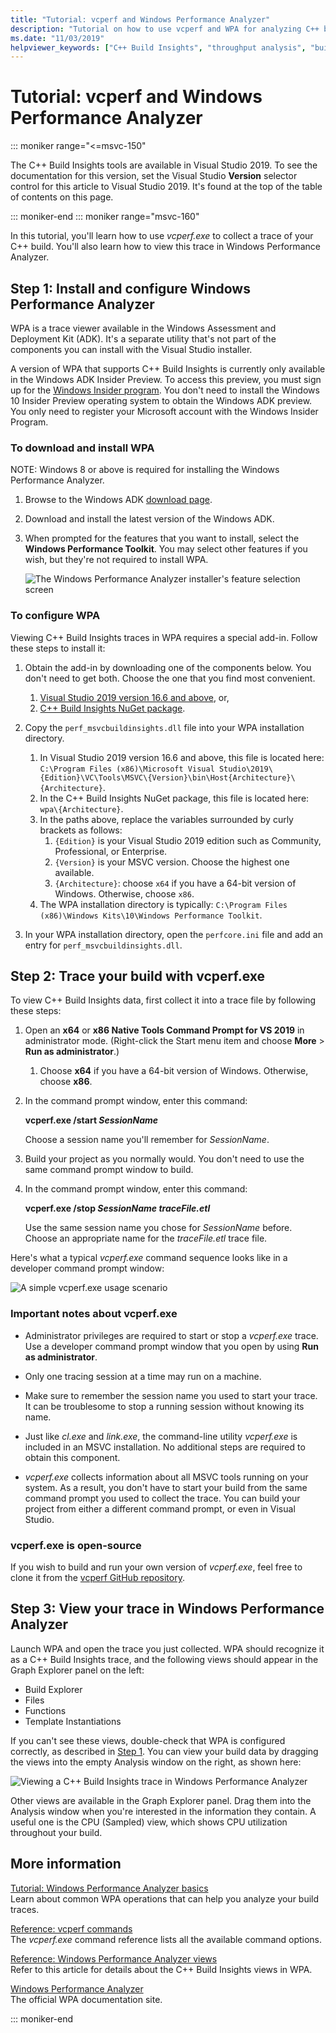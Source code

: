 ```yaml
---
title: "Tutorial: vcperf and Windows Performance Analyzer"
description: "Tutorial on how to use vcperf and WPA for analyzing C++ build traces."
ms.date: "11/03/2019"
helpviewer_keywords: ["C++ Build Insights", "throughput analysis", "build time analysis", "vcperf.exe"]
---
```

# Tutorial: vcperf and Windows Performance Analyzer

::: moniker range="<=msvc-150"

The C++ Build Insights tools are available in Visual Studio 2019. To see the documentation for this version, set the Visual Studio **Version** selector control for this article to Visual Studio 2019. It's found at the top of the table of contents on this page.

::: moniker-end
::: moniker range="msvc-160"

In this tutorial, you'll learn how to use *vcperf.exe* to collect a trace of your C++ build. You'll also learn how to view this trace in Windows Performance Analyzer.

## Step 1: Install and configure Windows Performance Analyzer

WPA is a trace viewer available in the Windows Assessment and Deployment Kit (ADK). It's a separate utility that's not part of the components you can install with the Visual Studio installer.

A version of WPA that supports C++ Build Insights is currently only available in the Windows ADK Insider Preview. To access this preview, you must sign up for the [Windows Insider program](https://insider.windows.com). You don't need to install the Windows 10 Insider Preview operating system to obtain the Windows ADK preview. You only need to register your Microsoft account with the Windows Insider Program.

### To download and install WPA

NOTE: Windows 8 or above is required for installing the Windows Performance Analyzer.

1. Browse to the Windows ADK [download page](/windows-hardware/get-started/adk-install).

1. Download and install the latest version of the Windows ADK.

1. When prompted for the features that you want to install, select the **Windows Performance Toolkit**. You may select other features if you wish, but they're not required to install WPA.

   ![The Windows Performance Analyzer installer's feature selection screen](media/wpa-installation.png)

### <a name="configuration-steps"></a> To configure WPA

Viewing C++ Build Insights traces in WPA requires a special add-in. Follow these steps to install it:

1. Obtain the add-in by downloading one of the components below. You don't need to get both. Choose the one that you find most convenient.
    1. [Visual Studio 2019 version 16.6 and above](https://visualstudio.microsoft.com/downloads/), or,
    1. [C++ Build Insights NuGet package](https://www.nuget.org/packages/Microsoft.Cpp.BuildInsights/).

1. Copy the `perf_msvcbuildinsights.dll` file into your WPA installation directory.
    1. In Visual Studio 2019 version 16.6 and above, this file is located here: `C:\Program Files (x86)\Microsoft Visual Studio\2019\{Edition}\VC\Tools\MSVC\{Version}\bin\Host{Architecture}\{Architecture}`.
    1. In the C++ Build Insights NuGet package, this file is located here: `wpa\{Architecture}`.
    1. In the paths above, replace the variables surrounded by curly brackets as follows:
        1. `{Edition}` is your Visual Studio 2019 edition such as Community, Professional, or Enterprise.
        1. `{Version}` is your MSVC version. Choose the highest one available.
        1. `{Architecture}`: choose `x64` if you have a 64-bit version of Windows. Otherwise, choose `x86`.
    1. The WPA installation directory is typically: `C:\Program Files (x86)\Windows Kits\10\Windows Performance Toolkit`.

1. In your WPA installation directory, open the `perfcore.ini` file and add an entry for `perf_msvcbuildinsights.dll`.

## Step 2: Trace your build with vcperf.exe

To view C++ Build Insights data, first collect it into a trace file by following these steps:

1. Open an **x64** or **x86 Native Tools Command Prompt for VS 2019** in administrator mode. (Right-click the Start menu item and choose **More** > **Run as administrator**.)
    1. Choose **x64** if you have a 64-bit version of Windows. Otherwise, choose **x86**.

1. In the command prompt window, enter this command:

   **vcperf.exe /start _SessionName_**

   Choose a session name you'll remember for *SessionName*.

1. Build your project as you normally would. You don't need to use the same command prompt window to build.

1. In the command prompt window, enter this command:

   **vcperf.exe /stop _SessionName_ _traceFile.etl_**

   Use the same session name you chose for *SessionName* before. Choose an appropriate name for the *traceFile.etl* trace file.

Here's what a typical *vcperf.exe* command sequence looks like in a developer command prompt window:

![A simple vcperf.exe usage scenario](media/vcperf-simple-usage.png)

### Important notes about vcperf.exe

- Administrator privileges are required to start or stop a *vcperf.exe* trace. Use a developer command prompt window that you open by using **Run as administrator**.

- Only one tracing session at a time may run on a machine.

- Make sure to remember the session name you used to start your trace. It can be troublesome to stop a running session without knowing its name.

- Just like *cl.exe* and *link.exe*, the command-line utility *vcperf.exe* is included in an MSVC installation. No additional steps are required to obtain this component.

- *vcperf.exe* collects information about all MSVC tools running on your system. As a result, you don't have to start your build from the same command prompt you used to collect the trace. You can build your project from either a different command prompt, or even in Visual Studio.

### vcperf.exe is open-source

If you wish to build and run your own version of *vcperf.exe*, feel free to clone it from the [vcperf GitHub repository](https://github.com/microsoft/vcperf).

## Step 3: View your trace in Windows Performance Analyzer

Launch WPA and open the trace you just collected. WPA should recognize it as a C++ Build Insights trace, and the following views should appear in the Graph Explorer panel on the left:

- Build Explorer
- Files
- Functions
- Template Instantiations

If you can't see these views, double-check that WPA is configured correctly, as described in [Step 1](#configuration-steps). You can view your build data by dragging the views into the empty Analysis window on the right, as shown here:

![Viewing a C++ Build Insights trace in Windows Performance Analyzer](media/wpa-viewing-trace.gif)

Other views are available in the Graph Explorer panel. Drag them into the Analysis window when you're interested in the information they contain. A useful one is the CPU (Sampled) view, which shows CPU utilization throughout your build.

## More information

[Tutorial: Windows Performance Analyzer basics](wpa-basics.md)\
Learn about common WPA operations that can help you analyze your build traces.

[Reference: vcperf commands](../reference/vcperf-commands.md)\
The *vcperf.exe* command reference lists all the available command options.

[Reference: Windows Performance Analyzer views](../reference/wpa-views.md)\
Refer to this article for details about the C++ Build Insights views in WPA.

[Windows Performance Analyzer](/windows-hardware/test/wpt/windows-performance-analyzer)\
The official WPA documentation site.

::: moniker-end
